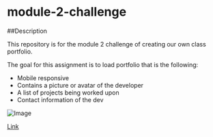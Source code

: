 # module-2-challenge

##Description

This repository is for the module 2 challenge of creating our own class portfolio.

The goal for this assignment is to load portfolio that is the following: 

- Mobile responsive
- Contains a picture or avatar of the developer
- A list of projects being worked upon 
- Contact information of the dev 


![Image](Screenshot.png)

[Link](https://hiclarence.github.io/class-portfolio/)